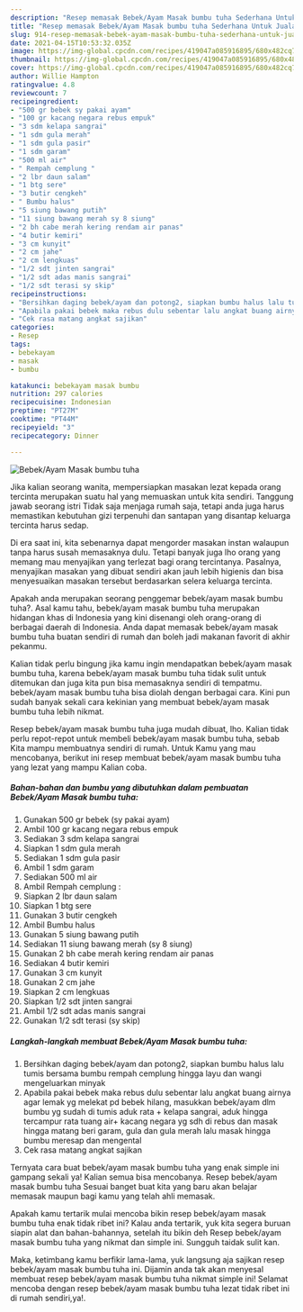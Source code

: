 ```yaml
---
description: "Resep memasak Bebek/Ayam Masak bumbu tuha Sederhana Untuk Jualan"
title: "Resep memasak Bebek/Ayam Masak bumbu tuha Sederhana Untuk Jualan"
slug: 914-resep-memasak-bebek-ayam-masak-bumbu-tuha-sederhana-untuk-jualan
date: 2021-04-15T10:53:32.035Z
image: https://img-global.cpcdn.com/recipes/419047a085916895/680x482cq70/bebekayam-masak-bumbu-tuha-foto-resep-utama.jpg
thumbnail: https://img-global.cpcdn.com/recipes/419047a085916895/680x482cq70/bebekayam-masak-bumbu-tuha-foto-resep-utama.jpg
cover: https://img-global.cpcdn.com/recipes/419047a085916895/680x482cq70/bebekayam-masak-bumbu-tuha-foto-resep-utama.jpg
author: Willie Hampton
ratingvalue: 4.8
reviewcount: 7
recipeingredient:
- "500 gr bebek sy pakai ayam"
- "100 gr kacang negara rebus empuk"
- "3 sdm kelapa sangrai"
- "1 sdm gula merah"
- "1 sdm gula pasir"
- "1 sdm garam"
- "500 ml air"
- " Rempah cemplung "
- "2 lbr daun salam"
- "1 btg sere"
- "3 butir cengkeh"
- " Bumbu halus"
- "5 siung bawang putih"
- "11 siung bawang merah sy 8 siung"
- "2 bh cabe merah kering rendam air panas"
- "4 butir kemiri"
- "3 cm kunyit"
- "2 cm jahe"
- "2 cm lengkuas"
- "1/2 sdt jinten sangrai"
- "1/2 sdt adas manis sangrai"
- "1/2 sdt terasi sy skip"
recipeinstructions:
- "Bersihkan daging bebek/ayam dan potong2, siapkan bumbu halus lalu tumis bersama bumbu rempah cemplung hingga layu dan wangi mengeluarkan minyak"
- "Apabila pakai bebek maka rebus dulu sebentar lalu angkat buang airnya agar lemak yg melekat pd bebek hilang, masukkan bebek/ayam dlm bumbu yg sudah di tumis aduk rata + kelapa sangrai, aduk hingga tercampur rata tuang air+ kacang negara yg sdh di rebus dan masak hingga matang beri garam, gula dan gula merah lalu masak hingga bumbu meresap dan mengental"
- "Cek rasa matang angkat sajikan"
categories:
- Resep
tags:
- bebekayam
- masak
- bumbu

katakunci: bebekayam masak bumbu 
nutrition: 297 calories
recipecuisine: Indonesian
preptime: "PT27M"
cooktime: "PT44M"
recipeyield: "3"
recipecategory: Dinner

---
```



![Bebek/Ayam Masak bumbu tuha](https://img-global.cpcdn.com/recipes/419047a085916895/680x482cq70/bebekayam-masak-bumbu-tuha-foto-resep-utama.jpg)

Jika kalian seorang wanita, mempersiapkan masakan lezat kepada orang tercinta merupakan suatu hal yang memuaskan untuk kita sendiri. Tanggung jawab seorang istri Tidak saja menjaga rumah saja, tetapi anda juga harus memastikan kebutuhan gizi terpenuhi dan santapan yang disantap keluarga tercinta harus sedap.

Di era  saat ini, kita sebenarnya dapat mengorder masakan instan walaupun tanpa harus susah memasaknya dulu. Tetapi banyak juga lho orang yang memang mau menyajikan yang terlezat bagi orang tercintanya. Pasalnya, menyajikan masakan yang dibuat sendiri akan jauh lebih higienis dan bisa menyesuaikan masakan tersebut berdasarkan selera keluarga tercinta. 



Apakah anda merupakan seorang penggemar bebek/ayam masak bumbu tuha?. Asal kamu tahu, bebek/ayam masak bumbu tuha merupakan hidangan khas di Indonesia yang kini disenangi oleh orang-orang di berbagai daerah di Indonesia. Anda dapat memasak bebek/ayam masak bumbu tuha buatan sendiri di rumah dan boleh jadi makanan favorit di akhir pekanmu.

Kalian tidak perlu bingung jika kamu ingin mendapatkan bebek/ayam masak bumbu tuha, karena bebek/ayam masak bumbu tuha tidak sulit untuk ditemukan dan juga kita pun bisa memasaknya sendiri di tempatmu. bebek/ayam masak bumbu tuha bisa diolah dengan berbagai cara. Kini pun sudah banyak sekali cara kekinian yang membuat bebek/ayam masak bumbu tuha lebih nikmat.

Resep bebek/ayam masak bumbu tuha juga mudah dibuat, lho. Kalian tidak perlu repot-repot untuk membeli bebek/ayam masak bumbu tuha, sebab Kita mampu membuatnya sendiri di rumah. Untuk Kamu yang mau mencobanya, berikut ini resep membuat bebek/ayam masak bumbu tuha yang lezat yang mampu Kalian coba.

<!--inarticleads1-->

##### Bahan-bahan dan bumbu yang dibutuhkan dalam pembuatan Bebek/Ayam Masak bumbu tuha:

1. Gunakan 500 gr bebek (sy pakai ayam)
1. Ambil 100 gr kacang negara rebus empuk
1. Sediakan 3 sdm kelapa sangrai
1. Siapkan 1 sdm gula merah
1. Sediakan 1 sdm gula pasir
1. Ambil 1 sdm garam
1. Sediakan 500 ml air
1. Ambil  Rempah cemplung :
1. Siapkan 2 lbr daun salam
1. Siapkan 1 btg sere
1. Gunakan 3 butir cengkeh
1. Ambil  Bumbu halus
1. Gunakan 5 siung bawang putih
1. Sediakan 11 siung bawang merah (sy 8 siung)
1. Gunakan 2 bh cabe merah kering rendam air panas
1. Sediakan 4 butir kemiri
1. Gunakan 3 cm kunyit
1. Gunakan 2 cm jahe
1. Siapkan 2 cm lengkuas
1. Siapkan 1/2 sdt jinten sangrai
1. Ambil 1/2 sdt adas manis sangrai
1. Gunakan 1/2 sdt terasi (sy skip)




<!--inarticleads2-->

##### Langkah-langkah membuat Bebek/Ayam Masak bumbu tuha:

1. Bersihkan daging bebek/ayam dan potong2, siapkan bumbu halus lalu tumis bersama bumbu rempah cemplung hingga layu dan wangi mengeluarkan minyak
1. Apabila pakai bebek maka rebus dulu sebentar lalu angkat buang airnya agar lemak yg melekat pd bebek hilang, masukkan bebek/ayam dlm bumbu yg sudah di tumis aduk rata + kelapa sangrai, aduk hingga tercampur rata tuang air+ kacang negara yg sdh di rebus dan masak hingga matang beri garam, gula dan gula merah lalu masak hingga bumbu meresap dan mengental
1. Cek rasa matang angkat sajikan




Ternyata cara buat bebek/ayam masak bumbu tuha yang enak simple ini gampang sekali ya! Kalian semua bisa mencobanya. Resep bebek/ayam masak bumbu tuha Sesuai banget buat kita yang baru akan belajar memasak maupun bagi kamu yang telah ahli memasak.

Apakah kamu tertarik mulai mencoba bikin resep bebek/ayam masak bumbu tuha enak tidak ribet ini? Kalau anda tertarik, yuk kita segera buruan siapin alat dan bahan-bahannya, setelah itu bikin deh Resep bebek/ayam masak bumbu tuha yang nikmat dan simple ini. Sungguh taidak sulit kan. 

Maka, ketimbang kamu berfikir lama-lama, yuk langsung aja sajikan resep bebek/ayam masak bumbu tuha ini. Dijamin anda tak akan menyesal membuat resep bebek/ayam masak bumbu tuha nikmat simple ini! Selamat mencoba dengan resep bebek/ayam masak bumbu tuha lezat tidak ribet ini di rumah sendiri,ya!.


